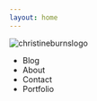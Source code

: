 ```yaml
---
layout: home
---
```


  <main class="container">
    <section class="hero is-fullheight">
  <div class="hero-body">
    <div class="container">
      <img src="christinerubyburns.com/img/titlepage.png" alt="christineburnslogo">
      </h2>
    </div>
  </div>
</section>
<div class="tabs is-centered">
  <ul>
    <li class="is-active">
      <a>
        <span class="icon is-small"><i class="fas fa-image" aria-hidden="true"></i></span>
        <span>Blog</span>
      </a>
    </li>
    <li>
      <a>
        <span class="icon is-small"><i class="fas fa-music" aria-hidden="true"></i></span>
        <span>About</span>
      </a>
    </li>
    <li>
      <a>
        <span class="icon is-small"><i class="fas fa-film" aria-hidden="true"></i></span>
        <span>Contact</span>
      </a>
    </li>
    <li>
      <a>
        <span class="icon is-small"><i class="far fa-file-alt" aria-hidden="true"></i></span>
        <span>Portfolio</span>
      </a>
    </li>
  </ul>
</div>    
